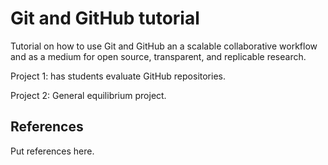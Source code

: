 # Git and GitHub tutorial
Tutorial on how to use Git and GitHub an a scalable collaborative workflow and as a medium for open source, transparent, and replicable research.

Project 1: has students evaluate GitHub repositories.

Project 2: General equilibrium project.

## References
Put references here.
